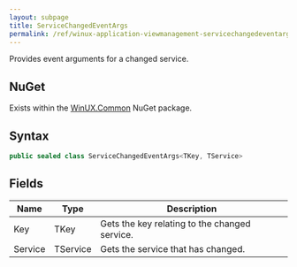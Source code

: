 ```yaml
---
layout: subpage
title: ServiceChangedEventArgs
permalink: /ref/winux-application-viewmanagement-servicechangedeventargs
---
```


Provides event arguments for a changed service.

## NuGet

Exists within the [WinUX.Common](https://www.nuget.org/packages/WinUX.Common/) NuGet package.

## Syntax

```csharp
public sealed class ServiceChangedEventArgs<TKey, TService>
```

## Fields

| Name | Type | Description |
|---|---|---|
| Key | TKey | Gets the key relating to the changed service. |
| Service | TService | Gets the service that has changed. |